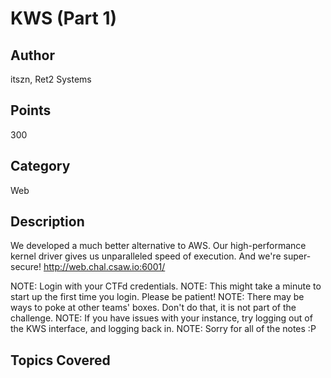 # KWS (Part 1)
## Author
itszn, Ret2 Systems
## Points
300
## Category
Web
## Description
We developed a much better alternative to AWS. Our high-performance kernel driver gives us unparalleled speed of execution. And we're super-secure!
http://web.chal.csaw.io:6001/

NOTE: Login with your CTFd credentials.
NOTE: This might take a minute to start up the first time you login. Please be patient!
NOTE: There may be ways to poke at other teams' boxes. Don't do that, it is not part of the challenge.
NOTE: If you have issues with your instance, try logging out of the KWS interface, and logging back in.
NOTE: Sorry for all of the notes :P
## Topics Covered

